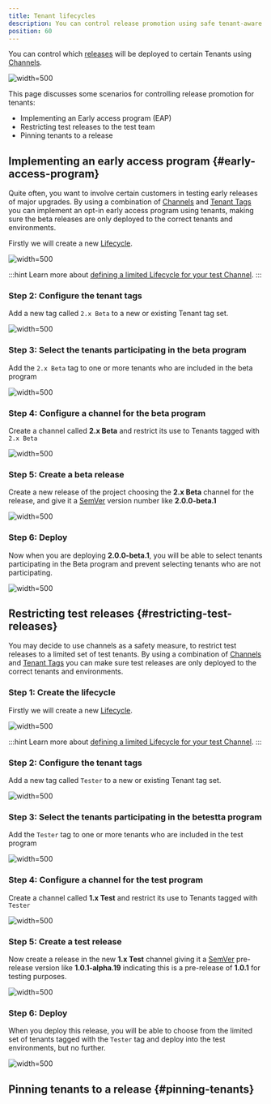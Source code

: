 ```yaml
---
title: Tenant lifecycles
description: You can control release promotion using safe tenant-aware lifecycles.
position: 60
---
```


You can control which [releases](/docs/releases/index.md) will be deployed to certain Tenants using [Channels](/docs/releases/channels/index.md). 

![](images/channel-restrict-by-tenant.png "width=500")

This page discusses some scenarios for controlling release promotion for tenants:

- Implementing an Early access program (EAP)
- Restricting test releases to the test team
- Pinning tenants to a release

## Implementing an early access program {#early-access-program}

Quite often, you want to involve certain customers in testing early releases of major upgrades. By using a combination of [Channels](/docs/releases/channels/index.md) and [Tenant Tags](/docs/tenants/tenant-tags.md) you can implement an opt-in early access program using tenants, making sure the beta releases are only deployed to the correct tenants and environments.

Firstly we will create a new [Lifecycle](/docs/releases/lifecycles/index.md).

![](images/multi-tenant-limited-lifecycle.png "width=500")

:::hint
Learn more about [defining a limited Lifecycle for your test Channel](/docs/releases/channels/index.md).
:::

### Step 2: Configure the tenant tags

Add a new tag called `2.x Beta` to a new or existing Tenant tag set.

![](images/multi-tenancy-beta-tenant-tags.png "width=500")

### Step 3: Select the tenants participating in the beta program

Add the `2.x Beta` tag to one or more tenants who are included in the beta program

![](images/multi-tenant-beta-tester.png "width=500")

### Step 4: Configure a channel for the beta program

Create a channel called **2.x Beta** and restrict its use to Tenants tagged with `2.x Beta`

![](images/multi-tenancy-beta-channel.png "width=500")

### Step 5: Create a beta release

Create a new release of the project choosing the **2.x Beta** channel for the release, and give it a [SemVer](http://semver.org/) version number like **2.0.0-beta.1**

![](images/multi-tenant-create-beta-release.png "width=500")

### Step 6: Deploy

Now when you are deploying **2.0.0-beta.1**, you will be able to select tenants participating in the Beta program and prevent selecting tenants who are not participating.

![](images/multi-tenant-deploy-beta-tenants.png "width=500")

## Restricting test releases {#restricting-test-releases}

You may decide to use channels as a safety measure, to restrict test releases to a limited set of test tenants. By using a combination of [Channels](/docs/releases/channels/index.md) and [Tenant Tags](/docs/tenants/tenant-tags.md) you can make sure test releases are only deployed to the correct tenants and environments.

### Step 1: Create the lifecycle

Firstly we will create a new [Lifecycle](/docs/releases/lifecycles/index.md).

![](images/multi-tenant-limited-lifecycle.png "width=500")

:::hint
Learn more about [defining a limited Lifecycle for your test Channel](/docs/releases/channels/index.md).
:::

### Step 2: Configure the tenant tags

Add a new tag called `Tester` to a new or existing Tenant tag set.

![](images/multi-tenancy-tester-tenant-tags.png "width=500")

### Step 3: Select the tenants participating in the betestta program

Add the `Tester` tag to one or more tenants who are included in the test program

![](images/multi-tenant-tester.png "width=500")

### Step 4: Configure a channel for the test program

Create a channel called **1.x Test** and restrict its use to Tenants tagged with `Tester`

![](images/multi-tenancy-test-channel.png "width=500")

### Step 5: Create a test release

Now create a release in the new **1.x Test** channel giving it a [SemVer](http://semver.org/) pre-release version like **1.0.1-alpha.19** indicating this is a pre-release of **1.0.1** for testing purposes.

![](images/multi-tenant-create-test-release.png "width=500")

### Step 6: Deploy

When you deploy this release, you will be able to choose from the limited set of tenants tagged with the `Tester` tag and deploy into the test environments, but no further.

![](images/multi-tenant-deploy-test-tenants.png "width=500")

## Pinning tenants to a release {#pinning-tenants}